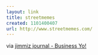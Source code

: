 ```yaml
---
layout: link
title: streetmemes
created: 1101400407
url: http://www.streetmemes.com/
---
```

via [jimmiz journal - Business Yo!][]

  [jimmiz journal - Business Yo!]: http://jimmiz.blogg.de/eintrag.php?id=729

